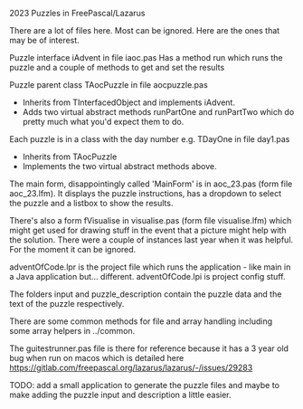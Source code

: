 2023
Puzzles in FreePascal/Lazarus

There are a lot of files here. Most can be ignored. Here are the ones that may be of interest. 

Puzzle interface iAdvent in file iaoc.pas
Has a method run which runs the puzzle and a couple of methods to get and set the results

Puzzle parent class TAocPuzzle in file aocpuzzle.pas
- Inherits from TInterfacedObject and implements iAdvent. 
- Adds two virtual abstract methods runPartOne and runPartTwo which do pretty much what you'd expect them to do.

Each puzzle is in a class with the day number e.g. TDayOne in file day1.pas
- Inherits from TAocPuzzle
- Implements the two virtual abstract methods above.

The main form, disappointingly called 'MainForm' is in aoc_23.pas (form file aoc_23.lfm). It displays the puzzle instructions, has a dropdown to select the puzzle and a listbox to show the results.

There's also a form fVisualise in visualise.pas (form file visualise.lfm) which might get used for drawing stuff in the event that a picture might help with the solution. There were a couple of instances last year when it was helpful. For the moment it can be ignored. 

adventOfCode.lpr is the project file which runs the application - like main in a Java application but... different.
adventOfCode.lpi is project config stuff.

The folders input and puzzle_description contain the puzzle data and the text of the puzzle respectively.

There are some common methods for file and array handling including some array helpers in ../common.

The guitestrunner.pas file is there for reference because it has a 3 year old bug when run on macos which is detailed here https://gitlab.com/freepascal.org/lazarus/lazarus/-/issues/29283

TODO: add a small application to generate the puzzle files and maybe to make adding the puzzle input and description a little easier.

